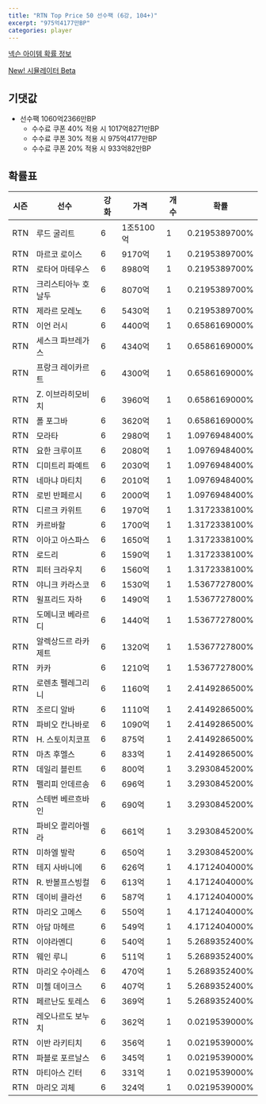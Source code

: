 ```yaml
---
title: "RTN Top Price 50 선수팩 (6강, 104+)"
excerpt: "975억4177만BP"
categories: player
---
```

[넥슨 아이템 확률 정보](http://iteminfo.nexon.com/probability/fco?sn=7522)

[New! 시뮬레이터 Beta](/simulator/7522)
## 기댓값
- 선수팩 1060억2366만BP
  - 수수료 쿠폰 40% 적용 시 1017억8271만BP
  - 수수료 쿠폰 30% 적용 시 975억4177만BP
  - 수수료 쿠폰 20% 적용 시 933억82만BP


## 확률표

|시즌|선수|강화|가격|개수|확률|
|---|---|---|---|---|---|
|RTN|루드 굴리트|6|1조5100억|1|0.2195389700%|
|RTN|마르코 로이스|6|9170억|1|0.2195389700%|
|RTN|로타어 마테우스|6|8980억|1|0.2195389700%|
|RTN|크리스티아누 호날두|6|8070억|1|0.2195389700%|
|RTN|제라르 모레노|6|5430억|1|0.2195389700%|
|RTN|이언 러시|6|4400억|1|0.6586169000%|
|RTN|세스크 파브레가스|6|4340억|1|0.6586169000%|
|RTN|프랑크 레이카르트|6|4300억|1|0.6586169000%|
|RTN|Z. 이브라히모비치|6|3960억|1|0.6586169000%|
|RTN|폴 포그바|6|3620억|1|0.6586169000%|
|RTN|모라타|6|2980억|1|1.0976948400%|
|RTN|요한 크루이프|6|2080억|1|1.0976948400%|
|RTN|디미트리 파예트|6|2030억|1|1.0976948400%|
|RTN|네마냐 마티치|6|2010억|1|1.0976948400%|
|RTN|로빈 반페르시|6|2000억|1|1.0976948400%|
|RTN|디르크 카위트|6|1970억|1|1.3172338100%|
|RTN|카르바할|6|1700억|1|1.3172338100%|
|RTN|이아고 아스파스|6|1650억|1|1.3172338100%|
|RTN|로드리|6|1590억|1|1.3172338100%|
|RTN|피터 크라우치|6|1560억|1|1.3172338100%|
|RTN|야니크 카라스코|6|1530억|1|1.5367727800%|
|RTN|윌프리드 자하|6|1490억|1|1.5367727800%|
|RTN|도메니코 베라르디|6|1440억|1|1.5367727800%|
|RTN|알렉상드르 라카제트|6|1320억|1|1.5367727800%|
|RTN|카카|6|1210억|1|1.5367727800%|
|RTN|로렌초 펠레그리니|6|1160억|1|2.4149286500%|
|RTN|조르디 알바|6|1110억|1|2.4149286500%|
|RTN|파비오 칸나바로|6|1090억|1|2.4149286500%|
|RTN|H. 스토이치코프|6|875억|1|2.4149286500%|
|RTN|마츠 후멜스|6|833억|1|2.4149286500%|
|RTN|데일리 블린트|6|800억|1|3.2930845200%|
|RTN|펠리피 안데르송|6|696억|1|3.2930845200%|
|RTN|스테번 베르흐바인|6|690억|1|3.2930845200%|
|RTN|파비오 콸리아렐라|6|661억|1|3.2930845200%|
|RTN|미하엘 발락|6|650억|1|3.2930845200%|
|RTN|테지 사바니에|6|626억|1|4.1712404000%|
|RTN|R. 반볼프스빙컬|6|613억|1|4.1712404000%|
|RTN|데이비 클라선|6|587억|1|4.1712404000%|
|RTN|마리오 고메스|6|550억|1|4.1712404000%|
|RTN|아담 마헤르|6|549억|1|4.1712404000%|
|RTN|이야라멘디|6|540억|1|5.2689352400%|
|RTN|웨인 루니|6|511억|1|5.2689352400%|
|RTN|마리오 수아레스|6|470억|1|5.2689352400%|
|RTN|미첼 데이크스|6|407억|1|5.2689352400%|
|RTN|페르난도 토레스|6|369억|1|5.2689352400%|
|RTN|레오나르도 보누치|6|362억|1|0.0219539000%|
|RTN|이반 라키티치|6|356억|1|0.0219539000%|
|RTN|파블로 포르날스|6|345억|1|0.0219539000%|
|RTN|마티아스 긴터|6|331억|1|0.0219539000%|
|RTN|마리오 괴체|6|324억|1|0.0219539000%|

